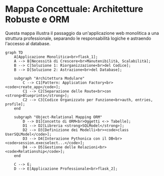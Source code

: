 # Mappa Concettuale: Architetture Robuste e ORM

Questa mappa illustra il passaggio da un'applicazione web monolitica a una struttura professionale, separando le responsabilità logiche e astraendo l'accesso al database.

```mermaid
graph TD
    A[Applicazione Monolitica<br>flask_1];
    A --> B[Necessità di Crescere<br>Manutenibilità, Scalabilità];
    B --> C[Soluzione 1: Riorganizzazione<br>del Codice];
    B --> D[Soluzione 2: Astrazione<br>del Database];

    subgraph "Architettura Modulare"
        C --> C1[Pattern: Application Factory<br><code>create_app</code>];
        C1 --> C2[Separazione delle Route<br>con <strong>Blueprints</strong>];
        C2 --> C3[Codice Organizzato per Funzione<br>auth, entries, profile];
    end

    subgraph "Object-Relational Mapping ORM"
        D --> D1[Concetto di ORM<br>Oggetti <-> Tabelle];
        D1 --> D2[Libreria <strong>SQLModel</strong>];
        D2 --> D3[Definizione dei Modelli<br><code>class UserSQLModel</code>];
        D3 --> D4[Interazione Pythonica con il DB<br><code>session.execselect...</code>];
        D4 --> D5[Gestione delle Relazioni<br><code>Relationship</code>];
    end
    
    C --> E;
    D --> E[Applicazione Professionale<br>flask_2];